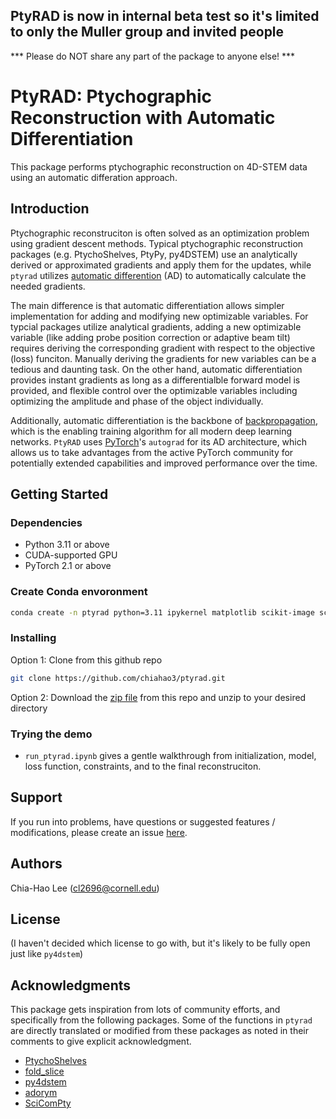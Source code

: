 ## PtyRAD is now in internal beta test so it's limited to only the Muller group and invited people
*** Please do NOT share any part of the package to anyone else! ***

# PtyRAD: Ptychographic Reconstruction with Automatic Differentiation

This package performs ptychographic reconstruction on 4D-STEM data using an automatic differation approach.

## Introduction

Ptychographic reconstruciton is often solved as an optimization problem using gradient descent methods. Typical ptychographic reconstruction packages (e.g. PtychoShelves, PtyPy, py4DSTEM) use an analytically derived or approximated gradients and apply them for the updates, while `ptyrad` utilizes [automatic differention](https://en.wikipedia.org/wiki/Automatic_differentiation) (AD) to automatically calculate the needed gradients. 

The main difference is that automatic differentiation allows simpler implementation for adding and modifying new optimizable variables. For typcial packages utilize analytical gradients, adding a new optimizable variable (like adding probe position correction or adaptive beam tilt) requires deriving the corresponding gradient with respect to the objective (loss) funciton. Manually deriving the gradients for new variables can be a tedious and daunting task. On the other hand, automatic differentiation provides instant gradients as long as a differentialble forward model is provided, and flexible control over the optimizable variables including optimizing the amplitude and phase of the object individually.

Additionally, automatic differentiation is the backbone of [backpropagation](https://en.wikipedia.org/wiki/Backpropagation), which is the enabling training algorithm for all modern deep learning networks. `PtyRAD` uses [PyTorch](https://pytorch.org/)'s `autograd` for its AD architecture, which allows us to take advantages from the active PyTorch community for potentially extended capabilities and improved performance over the time. 

## Getting Started

### Dependencies

* Python 3.11 or above
* CUDA-supported GPU
* PyTorch 2.1 or above


### Create Conda envoronment
```bash
conda create -n ptyrad python=3.11 ipykernel matplotlib scikit-image scikit-learn scipy h5py tifffile pytorch torchvision pytorch-cuda=12.1 -c pytorch -c nvidia
```

### Installing

Option 1: Clone from this github repo

```bash
git clone https://github.com/chiahao3/ptyrad.git
```

Option 2: Download the [zip file](https://github.com/chiahao3/ptyrad/archive/refs/heads/main.zip) from this repo and unzip to your desired directory

### Trying the demo
- `run_ptyrad.ipynb` gives a gentle walkthrough from initialization, model, loss function, constraints, and to the final reconstruciton.

## Support
If you run into problems, have questions or suggested features / modifications, please create an issue [here](https://github.com/chiahao3/ptyrad/issues/new/choose).

## Authors

Chia-Hao Lee (cl2696@cornell.edu)

## License
(I haven't decided which license to go with, but it's likely to be fully open just like `py4dstem`)


## Acknowledgments
This package gets inspiration from lots of community efforts, and specifically from the following packages. Some of the functions in `ptyrad` are directly translated or modified from these packages as noted in their comments to give explicit acknowledgment.
* [PtychoShelves](https://journals.iucr.org/j/issues/2020/02/00/zy5001/index.html)
* [fold_slice](https://github.com/yijiang1/fold_slice)
* [py4dstem](https://github.com/py4dstem/py4DSTEM)
* [adorym](https://github.com/mdw771/adorym)
* [SciComPty](https://www.mdpi.com/2410-3896/6/4/36)